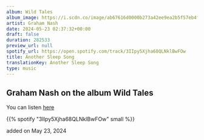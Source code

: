 ```yaml
---
album: Wild Tales
album_image: https://i.scdn.co/image/ab67616d0000b273a42ee9ea2b5f57eb4f4d7213
artist: Graham Nash
date: 2024-05-23 02:37:32+00:00
draft: false
duration: 282533
preview_url: null
spotify_url: https://open.spotify.com/track/3IIpy5Xjha68QLNklBwFOw
title: Another Sleep Song
translationKey: Another Sleep Song
type: music
---
```


## Graham Nash on the album Wild Tales

You can listen [here](https://open.spotify.com/track/3IIpy5Xjha68QLNklBwFOw)

{{% spotify "3IIpy5Xjha68QLNklBwFOw" small %}}

added on May 23, 2024